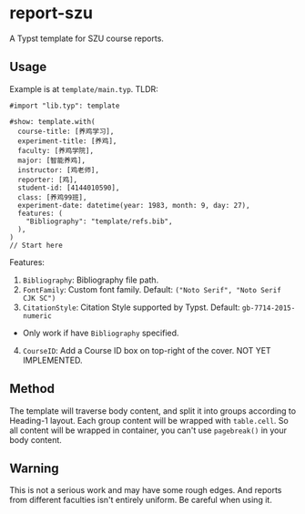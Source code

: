 # report-szu

A Typst template for SZU course reports.

## Usage

Example is at `template/main.typ`. TLDR:

```typst
#import "lib.typ": template

#show: template.with(
  course-title: [养鸡学习],
  experiment-title: [养鸡],
  faculty: [养鸡学院],
  major: [智能养鸡],
  instructor: [鸡老师],
  reporter: [鸡],
  student-id: [4144010590],
  class: [养鸡99班],
  experiment-date: datetime(year: 1983, month: 9, day: 27),
  features: (
    "Bibliography": "template/refs.bib",
  ),
)
// Start here
```

Features:

1. `Bibliography`: Bibliography file path.
2. `FontFamily`: Custom font family. Default: `("Noto Serif", "Noto Serif CJK SC")`
3. `CitationStyle`: Citation Style supported by Typst. Default: `gb-7714-2015-numeric`
  - Only work if have `Bibliography` specified.
4. `CourseID`: Add a Course ID box on top-right of the cover. NOT YET IMPLEMENTED.

## Method

The template will traverse body content, and split it into groups according to Heading-1 layout. Each group content will be wrapped with `table.cell`. So all content will be wrapped in container, you can't use `pagebreak()` in your body content.

## Warning

This is not a serious work and may have some rough edges. And reports from different faculties isn't entirely uniform. Be careful when using it.